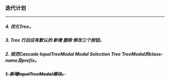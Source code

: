 ### 迭代计划
---

##### <b>4. 优化Tree。</b>
##### <b>3. Tree 行后应有默认的 新增 删除 修改三个按钮。</b>
##### <b>2. 规范Cascade InputTreeModal Modal Selection Tree TreeModal的class-name及prefix。</b>
##### <s>1. 新增InputTreeModal模块。</s>
